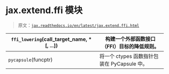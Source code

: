 # jax.extend.ffi 模块

> 原文：[`jax.readthedocs.io/en/latest/jax.extend.ffi.html`](https://jax.readthedocs.io/en/latest/jax.extend.ffi.html)

| `ffi_lowering`(call_target_name, *[, ...]) | 构建一个外部函数接口（FFI）目标的降低规则。 |
| --- | --- |
| `pycapsule`(funcptr) | 将一个 ctypes 函数指针包装在 PyCapsule 中。 |
